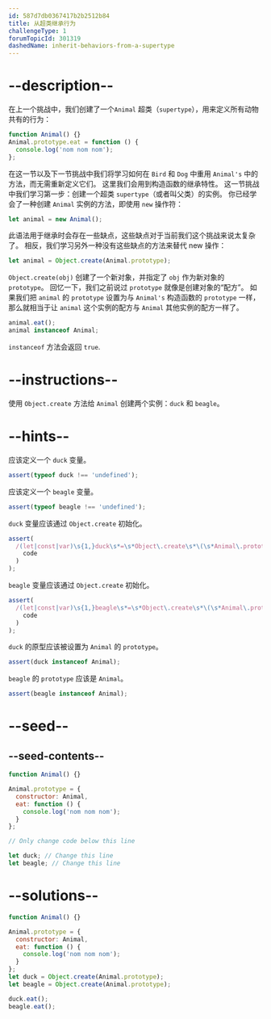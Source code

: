 ```yaml
---
id: 587d7db0367417b2b2512b84
title: 从超类继承行为
challengeType: 1
forumTopicId: 301319
dashedName: inherit-behaviors-from-a-supertype
---
```


# --description--

在上一个挑战中，我们创建了一个`Animal` 超类（`supertype`），用来定义所有动物共有的行为：

```js
function Animal() {}
Animal.prototype.eat = function () {
  console.log('nom nom nom');
};
```

在这一节以及下一节挑战中我们将学习如何在 `Bird` 和 `Dog` 中重用 `Animal's` 中的方法，而无需重新定义它们。 这里我们会用到构造函数的继承特性。 这一节挑战中我们学习第一步：创建一个超类 `supertype`（或者叫父类）的实例。 你已经学会了一种创建 `Animal` 实例的方法，即使用 `new` 操作符：

```js
let animal = new Animal();
```

此语法用于继承时会存在一些缺点，这些缺点对于当前我们这个挑战来说太复杂了。 相反，我们学习另外一种没有这些缺点的方法来替代 new 操作：

```js
let animal = Object.create(Animal.prototype);
```

`Object.create(obj)` 创建了一个新对象，并指定了 `obj` 作为新对象的 `prototype`。 回忆一下，我们之前说过 `prototype` 就像是创建对象的“配方”。 如果我们把 `animal` 的 `prototype` 设置为与 `Animal's` 构造函数的 `prototype` 一样，那么就相当于让 `animal` 这个实例的配方与 `Animal` 其他实例的配方一样了。

```js
animal.eat();
animal instanceof Animal;
```

`instanceof` 方法会返回 `true`.

# --instructions--

使用 `Object.create` 方法给 `Animal` 创建两个实例：`duck` 和 `beagle`。

# --hints--

应该定义一个 `duck` 变量。

```js
assert(typeof duck !== 'undefined');
```

应该定义一个 `beagle` 变量。

```js
assert(typeof beagle !== 'undefined');
```

`duck` 变量应该通过 `Object.create` 初始化。

```js
assert(
  /(let|const|var)\s{1,}duck\s*=\s*Object\.create\s*\(\s*Animal\.prototype\s*\)\s*/.test(
    code
  )
);
```

`beagle` 变量应该通过 `Object.create` 初始化。

```js
assert(
  /(let|const|var)\s{1,}beagle\s*=\s*Object\.create\s*\(\s*Animal\.prototype\s*\)\s*/.test(
    code
  )
);
```

`duck` 的原型应该被设置为 `Animal` 的 `prototype`。

```js
assert(duck instanceof Animal);
```

`beagle` 的 `prototype` 应该是 `Animal`。

```js
assert(beagle instanceof Animal);
```

# --seed--

## --seed-contents--

```js
function Animal() {}

Animal.prototype = {
  constructor: Animal,
  eat: function () {
    console.log('nom nom nom');
  }
};

// Only change code below this line

let duck; // Change this line
let beagle; // Change this line
```

# --solutions--

```js
function Animal() {}

Animal.prototype = {
  constructor: Animal,
  eat: function () {
    console.log('nom nom nom');
  }
};
let duck = Object.create(Animal.prototype);
let beagle = Object.create(Animal.prototype);

duck.eat();
beagle.eat();
```

